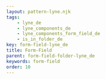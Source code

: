 ```yaml
---
layout: pattern-lyne.njk
tags: 
    - lyne_de
    - lyne_components_de
    - lyne_components_form_field_de
    - is_in_folder_de
key: form-field-lyne_de
title: Form-Field
parent: form-field-folder-lyne_de
keywords: form-field
order: 10
---
```

